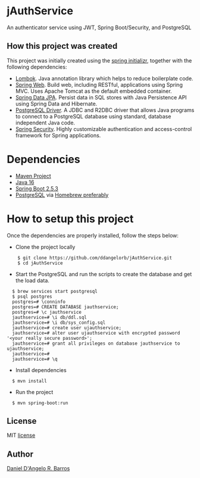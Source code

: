 # jAuthService

An authenticator service using JWT, Spring Boot/Security, and PostgreSQL

## How this project was created

This project was initially created using the [spring initializr](https://start.spring.io/), together with the following dependencies:

- [Lombok](https://projectlombok.org/). Java annotation library which helps to reduce boilerplate code.
- [Spring Web](https://spring.io/guides/gs/serving-web-content/). Build web, including RESTful, applications using Spring MVC. Uses Apache Tomcat as the default embedded container.
- [Spring Data JPA](https://spring.io/projects/spring-data-jpa). Persist data in SQL stores with Java Persistence API using Spring Data and Hibernate.
- [PostgreSQL Driver](https://jdbc.postgresql.org/). A JDBC and R2DBC driver that allows Java programs to connect to a PostgreSQL database using standard, database independent Java code.
- [Spring Security](https://spring.io/projects/spring-security). Highly customizable authentication and access-control framework for Spring applications.

# Dependencies

- [Maven Project](https://maven.apache.org/)
- [Java 16](http://openjdk.java.net/projects/jdk/16/)
- [Spring Boot 2.5.3](https://spring.io/projects/spring-boot/)
- [PostgreSQL](https://www.postgresql.org/) via [Homebrew preferably](https://formulae.brew.sh/formula/postgresql)

# How to setup this project

Once the dependencies are properly installed, follow the steps below:

- Clone the project locally

```console
    $ git clone https://github.com/ddangelorb/jAuthService.git
    $ cd jAuthService
```

- Start the PostgreSQL and run the scripts to create the database and get the load data.

```console
  $ brew services start postgresql
  $ psql postgres
  postgres=# \conninfo
  postgres=# CREATE DATABASE jauthservice;
  postgres=# \c jauthservice
  jauthservice=# \i db/ddl.sql
  jauthservice=# \i db/sys_config.sql
  jauthservice=# create user ujauthservice;
  jauthservice=# alter user ujauthservice with encrypted password '<your really secure password>';
  jauthservice=# grant all privileges on database jauthservice to ujauthservice;
  jauthservice=#
  jauthservice=# \q
```

- Install dependencies

```console
  $ mvn install
```

- Run the project

```console
  $ mvn spring-boot:run
```


## License

MIT [license](https://github.com/ddangelorb/jAuthService/blob/main/LICENSE)

## Author

[Daniel D'Angelo R. Barros](https://github.com/ddangelorb)
